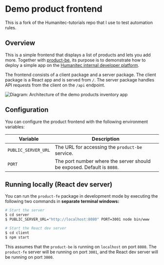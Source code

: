 # Demo product frontend

This is a fork of the Humanitec-tutorials repo that I use to test automation rules.

## Overview

This is a simple frontend that displays a list of products and lets you add more. Together with [product-be](https://github.com/walhall-tutorials/product-be), its purpose is to demonstrate how to deploy a simple app on the [Humanitec internal developer platform](https://humanitec.com).

The frontend consists of a client package and a server package. The client package is a React app and is served from `/`. The server package handles API requests from the client on the `/api` endpoint.

![Diagram: Architecture of the demo products inventory app](docs/architecture.png)

## Configuration

You can configure the product frontend with the following environment variables:

| Variable | Description |
|---|---|
| `PUBLIC_SERVER_URL` | The URL for accessing the `product-be` service. |
| `PORT` | The port number where the server should be exposed. Default is `8080`. |


## Running locally (React dev server)

You can run the `product-fe` package in development mode by executing the following two commands in **separate terminal windows:**

```bash
# Start the server
$ cd server
$ PUBLIC_SERVER_URL="http://localhost:8080" PORT=3001 node bin/www
```

```bash
# Start the React dev server
$ cd client
$ npm start
```

This assumes that the `product-be` is running on `localhost` on port `8080`. The `product-fe` server will be running on port `3001`, and the React dev server will be running on port `3000`.
